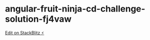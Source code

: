 # angular-fruit-ninja-cd-challenge-solution-fj4vaw

[Edit on StackBlitz ⚡️](https://stackblitz.com/edit/angular-fruit-ninja-cd-challenge-solution-fj4vaw)